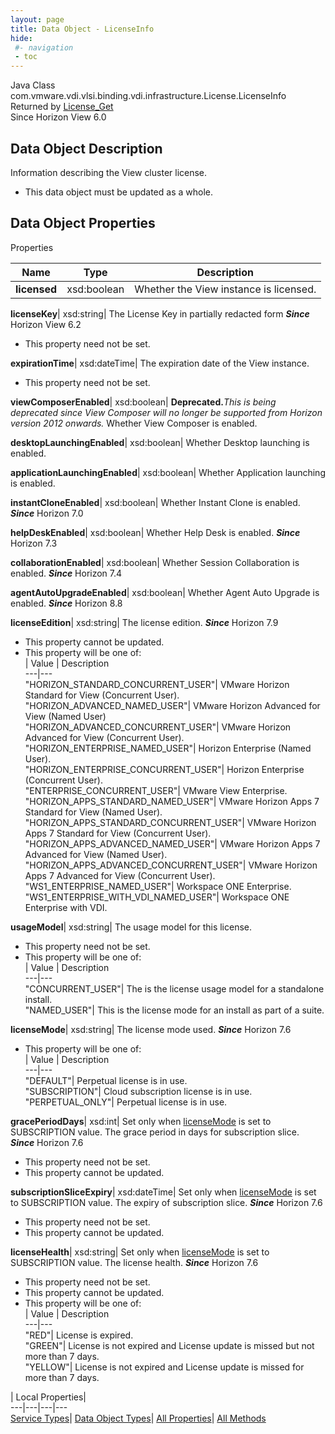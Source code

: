```yaml
---
layout: page
title: Data Object - LicenseInfo
hide:
 #- navigation
 - toc
---
```






Java Class
    com.vmware.vdi.vlsi.binding.vdi.infrastructure.License.LicenseInfo  
Returned by
     [License_Get](vdi.infrastructure.License.md#get)  
Since 
    Horizon View 6.0

## Data Object Description 

Information describing the View cluster license. 

  * This data object must be updated as a whole.



## Data Object Properties

Properties

Name |  Type |  Description   
---|---|---  
**licensed**|  xsd:boolean|  Whether the View instance is licensed.   
  
**licenseKey**|  xsd:string|  The License Key in partially redacted form  **_Since_** Horizon View 6.2  


 * This property need not be set.

  
**expirationTime**|  xsd:dateTime|  The expiration date of the View instance.   


 * This property need not be set.

  
**viewComposerEnabled**|  xsd:boolean| **Deprecated.**_This is being deprecated since View Composer will no longer be supported from Horizon version 2012 onwards._ Whether View Composer is enabled.   
  
**desktopLaunchingEnabled**|  xsd:boolean|  Whether Desktop launching is enabled.   
  
**applicationLaunchingEnabled**|  xsd:boolean|  Whether Application launching is enabled.   
  
**instantCloneEnabled**|  xsd:boolean|  Whether Instant Clone is enabled.  **_Since_** Horizon 7.0  
  
**helpDeskEnabled**|  xsd:boolean|  Whether Help Desk is enabled.  **_Since_** Horizon 7.3  
  
**collaborationEnabled**|  xsd:boolean|  Whether Session Collaboration is enabled.  **_Since_** Horizon 7.4  
  
**agentAutoUpgradeEnabled**|  xsd:boolean|  Whether Agent Auto Upgrade is enabled.  **_Since_** Horizon 8.8  
  
**licenseEdition**|  xsd:string|  The license edition.  **_Since_** Horizon 7.9  


 * This property cannot be updated.
  * This property will be one of:  
|  Value |  Description   
---|---  
"HORIZON_STANDARD_CONCURRENT_USER"| VMware Horizon Standard for View (Concurrent User).  
"HORIZON_ADVANCED_NAMED_USER"| VMware Horizon Advanced for View (Named User)  
"HORIZON_ADVANCED_CONCURRENT_USER"| VMware Horizon Advanced for View (Concurrent User).  
"HORIZON_ENTERPRISE_NAMED_USER"| Horizon Enterprise (Named User).  
"HORIZON_ENTERPRISE_CONCURRENT_USER"| Horizon Enterprise (Concurrent User).  
"ENTERPRISE_CONCURRENT_USER"| VMware View Enterprise.  
"HORIZON_APPS_STANDARD_NAMED_USER"| VMware Horizon Apps 7 Standard for View (Named User).  
"HORIZON_APPS_STANDARD_CONCURRENT_USER"| VMware Horizon Apps 7 Standard for View (Concurrent User).  
"HORIZON_APPS_ADVANCED_NAMED_USER"| VMware Horizon Apps 7 Advanced for View (Named User).  
"HORIZON_APPS_ADVANCED_CONCURRENT_USER"| VMware Horizon Apps 7 Advanced for View (Concurrent User).  
"WS1_ENTERPRISE_NAMED_USER"| Workspace ONE Enterprise.  
"WS1_ENTERPRISE_WITH_VDI_NAMED_USER"| Workspace ONE Enterprise with VDI.  

  
**usageModel**|  xsd:string|  The usage model for this license.   


 * This property need not be set.
  * This property will be one of:  
|  Value |  Description   
---|---  
"CONCURRENT_USER"| The is the license usage model for a standalone install.  
"NAMED_USER"| This is the license mode for an install as part of a suite.  

  
**licenseMode**|  xsd:string|  The license mode used.  **_Since_** Horizon 7.6  


  * This property will be one of:  
|  Value |  Description   
---|---  
"DEFAULT"| Perpetual license is in use.  
"SUBSCRIPTION"| Cloud subscription license is in use.  
"PERPETUAL_ONLY"| Perpetual license is in use.  

  
**gracePeriodDays**|  xsd:int|  Set only when [licenseMode](vdi.infrastructure.License.LicenseInfo.md#licenseMode) is set to SUBSCRIPTION value. The grace period in days for subscription slice.  **_Since_** Horizon 7.6  


 * This property need not be set.
 * This property cannot be updated.

  
**subscriptionSliceExpiry**|  xsd:dateTime|  Set only when [licenseMode](vdi.infrastructure.License.LicenseInfo.md#licenseMode) is set to SUBSCRIPTION value. The expiry of subscription slice.  **_Since_** Horizon 7.6  


 * This property need not be set.
 * This property cannot be updated.

  
**licenseHealth**|  xsd:string|  Set only when [licenseMode](vdi.infrastructure.License.LicenseInfo.md#licenseMode) is set to SUBSCRIPTION value. The license health.  **_Since_** Horizon 7.6  


 * This property need not be set.
 * This property cannot be updated.
  * This property will be one of:  
|  Value |  Description   
---|---  
"RED"| License is expired.  
"GREEN"| License is not expired and License update is missed but not more than 7 days.  
"YELLOW"| License is not expired and License update is missed for more than 7 days.  

  
  
  
 | Local Properties|   
---|---|---|---  
[Service Types](index-mo_types.md)| [Data Object Types](index-do_types.md)| [All Properties](index-properties.md)| [All Methods](index-methods.md)  
  
  

